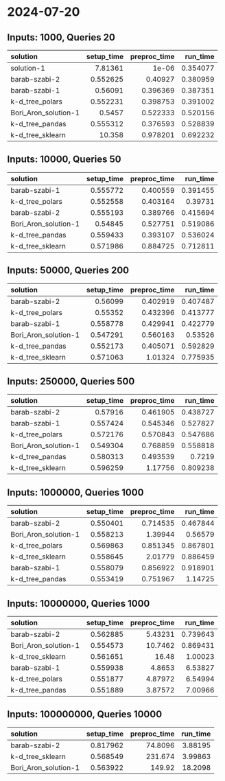 # 2024-07-20

## Inputs: 1000, Queries 20

| solution             |   setup_time |   preproc_time |   run_time |
|:---------------------|-------------:|---------------:|-----------:|
| solution-1           |     7.81361  |       1e-06    |   0.354077 |
| barab-szabi-2        |     0.552625 |       0.40927  |   0.380959 |
| barab-szabi-1        |     0.56091  |       0.396369 |   0.387351 |
| k-d_tree_polars      |     0.552231 |       0.398753 |   0.391002 |
| Bori_Aron_solution-1 |     0.5457   |       0.522333 |   0.520156 |
| k-d_tree_pandas      |     0.555312 |       0.376593 |   0.528839 |
| k-d_tree_sklearn     |    10.358    |       0.978201 |   0.692232 |

## Inputs: 10000, Queries 50

| solution             |   setup_time |   preproc_time |   run_time |
|:---------------------|-------------:|---------------:|-----------:|
| barab-szabi-1        |     0.555772 |       0.400559 |   0.391455 |
| k-d_tree_polars      |     0.552558 |       0.403164 |   0.39731  |
| barab-szabi-2        |     0.555193 |       0.389766 |   0.415694 |
| Bori_Aron_solution-1 |     0.54845  |       0.527751 |   0.519086 |
| k-d_tree_pandas      |     0.559433 |       0.393107 |   0.536024 |
| k-d_tree_sklearn     |     0.571986 |       0.884725 |   0.712811 |

## Inputs: 50000, Queries 200

| solution             |   setup_time |   preproc_time |   run_time |
|:---------------------|-------------:|---------------:|-----------:|
| barab-szabi-2        |     0.56099  |       0.402919 |   0.407487 |
| k-d_tree_polars      |     0.55352  |       0.432396 |   0.413777 |
| barab-szabi-1        |     0.558778 |       0.429941 |   0.422779 |
| Bori_Aron_solution-1 |     0.547291 |       0.560163 |   0.53526  |
| k-d_tree_pandas      |     0.552173 |       0.405071 |   0.592829 |
| k-d_tree_sklearn     |     0.571063 |       1.01324  |   0.775935 |

## Inputs: 250000, Queries 500

| solution             |   setup_time |   preproc_time |   run_time |
|:---------------------|-------------:|---------------:|-----------:|
| barab-szabi-2        |     0.57916  |       0.461905 |   0.438727 |
| barab-szabi-1        |     0.557424 |       0.545346 |   0.527827 |
| k-d_tree_polars      |     0.572176 |       0.570843 |   0.547686 |
| Bori_Aron_solution-1 |     0.549304 |       0.768859 |   0.558818 |
| k-d_tree_pandas      |     0.580313 |       0.493539 |   0.7219   |
| k-d_tree_sklearn     |     0.596259 |       1.17756  |   0.809238 |

## Inputs: 1000000, Queries 1000

| solution             |   setup_time |   preproc_time |   run_time |
|:---------------------|-------------:|---------------:|-----------:|
| barab-szabi-2        |     0.550401 |       0.714535 |   0.467844 |
| Bori_Aron_solution-1 |     0.558213 |       1.39944  |   0.56579  |
| k-d_tree_polars      |     0.569863 |       0.851345 |   0.867801 |
| k-d_tree_sklearn     |     0.558645 |       2.01779  |   0.886459 |
| barab-szabi-1        |     0.558079 |       0.856922 |   0.918901 |
| k-d_tree_pandas      |     0.553419 |       0.751967 |   1.14725  |

## Inputs: 10000000, Queries 1000

| solution             |   setup_time |   preproc_time |   run_time |
|:---------------------|-------------:|---------------:|-----------:|
| barab-szabi-2        |     0.562885 |        5.43231 |   0.739643 |
| Bori_Aron_solution-1 |     0.554573 |       10.7462  |   0.869431 |
| k-d_tree_sklearn     |     0.561651 |       16.48    |   1.00023  |
| barab-szabi-1        |     0.559938 |        4.8653  |   6.53827  |
| k-d_tree_polars      |     0.551877 |        4.87972 |   6.54994  |
| k-d_tree_pandas      |     0.551889 |        3.87572 |   7.00966  |

## Inputs: 100000000, Queries 10000

| solution             |   setup_time |   preproc_time |   run_time |
|:---------------------|-------------:|---------------:|-----------:|
| barab-szabi-2        |     0.817962 |        74.8096 |    3.88195 |
| k-d_tree_sklearn     |     0.568549 |       231.674  |    3.99863 |
| Bori_Aron_solution-1 |     0.563922 |       149.92   |   18.2098  |